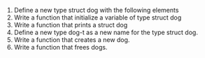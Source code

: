 1. Define a new type struct dog with the following elements
2. Write a function that initialize a variable of type struct dog
3. Write a function that prints a struct dog
4. Define a new type dog-t as a new name for the type struct dog.
5. Write a function that creates a new dog.
6. Write a function that frees dogs.
